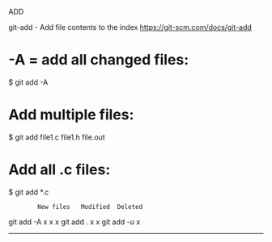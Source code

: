 ADD

git-add - Add file contents to the index
https://git-scm.com/docs/git-add

# -A = add all changed files:
$ git add -A

# Add multiple files:
$ git add file1.c file1.h file.out

# Add all .c files:
$ git add *.c


            New files   Modified  Deleted
git add -A      x          x         x
git add .       x          x
git add -u                 x

---